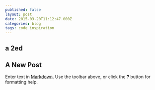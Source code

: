 ```yaml
---
published: false
layout: post
date: 2015-03-20T11:12:47.000Z
categories: blog
tags: code inspiration
---
```



## a 2ed

## A New Post

Enter text in [Markdown](http://daringfireball.net/projects/markdown/). Use the toolbar above, or click the **?** button for formatting help.
